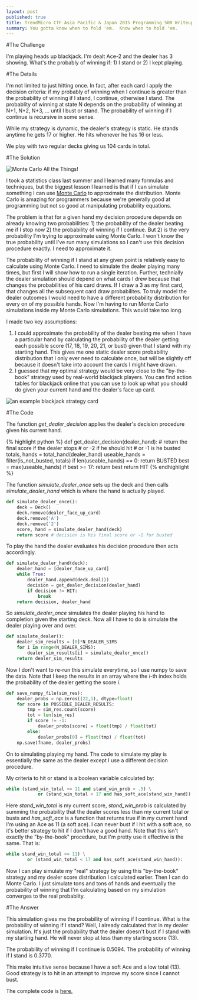 ```yaml
---
layout: post
published: true
title: TrendMicro CTF Asia Pacific & Japan 2015 Programming 500 Writeup
summary: You gotta know when to fold 'em.  Know when to hold 'em.
---
```


#The Challenge

I'm playing heads up blackjack.  I'm dealt Ace-2 and the dealer has 3 showing.  What's the probably of winning if: 1) I stand or 2) I kept playing.

#The Details

I'm not limited to just hitting once.  In fact, after each card I apply the decision criteria: if my probably of winning when I continue is greater than the probability of winning if I stand, I continue, otherwise I stand.  The probablity of winning at state N depends on the probability of winning at N+1, N+2, N+3, ... until I bust or stand.  The probability of winning if I continue is recursive in some sense.

While my strategy is dynamic, the dealer's strategy is static.  He stands anytime he gets 17 or higher.  He hits whenever he has 16 or less.

We play with two regular decks giving us 104 cards in total.

#The Solution

![Monte Carlo All the Things!](http://i.imgur.com/waepRcZ.jpg)

I took a statistics class last summer and I learned many formulas and techniques, but the biggest lesson I learned is that if I can simulate something I can use [Monte Carlo](https://en.wikipedia.org/wiki/Monte_Carlo_method) to approximate the distribution.  Monte Carlo is amazing for programmers because we're generally good at programming but not so good at manipulating probability equations.

The problem is that for a given hand my decision procedure depends on already knowing two probabilities: 1) the probability of the dealer beating me if I stop now 2) the probability of winning if I continue.  But 2) is the very probability I'm trying to approximate using Monte Carlo.  I won't know the true probability until I've run many simulations so I can't use this decision procedure exactly.  I need to approximate it.

The probability of winning if I stand at any given point is relatively easy to calculate using Monte Carlo.  I need to simulate the dealer playing many times, but first I will show how to run a single iteration.  Further, technially the dealer simulation should depend on what cards I drew because that changes the probabilities of his card draws.  If I draw a 3 as my first card, that changes all the subsequent card draw probabilites.  To truly model the dealer outcomes I would need to have a different probability distribution for every on of my possible hands.  Now I'm having to run Monte Carlo simulations inside my Monte Carlo simulations.  This would take too long.

I made two key assumptions:

1) I could approximate the probability of the dealer beating me when I have a particular hand by calculating the probability of the dealer getting each possible score (17, 18, 19, 20, 21, or bust) given that I stand with my starting hand.  This gives me one static dealer score probability distribution that I only ever need to calculate once, but will be slightly off because it doesn't take into account the cards I might have drawn.
2) I guessed that my optimal strategy would be very close to the "by-the-book" strategy used by real-world blackjack players.  You can find action tables for blackjack online that you can use to look up what you should do given your current hand and the dealer's face up card.

![an example blackjack strategy card](http://www.cardcountingtrainer.com/wp-content/uploads/2013/01/FinalBBSchart.png)

#The Code

The function *get_dealer_decision* applies the dealer's decision procedure given his current hand.

{% highlight python %}
def get_dealer_decision(dealer_hand):
    # return the final score if the dealer stops
    # or -2 if he should hit
    # or -1 is he busted
    totals, hands = total_hand(dealer_hand)
    useable_hands = filter(is_not_busted, totals)
    if len(useable_hands) == 0:
        return BUSTED
    best = max(useable_hands)
    if best >= 17:
        return best
    return HIT
{% endhighlight %}

The function *simulate_dealer_once* sets up the deck and then calls *simulate_dealer_hand* which is where the hand is actually played.

```python
def simulate_dealer_once():
    deck = Deck()
    deck.remove(dealer_face_up_card)
    deck.remove('A')
    deck.remove('2')
    score, hand = simulate_dealer_hand(deck)
    return score # decision is his final score or -1 for busted
```

To play the hand the dealer evaluates his decision procedure then acts accordingly.

```python
def simulate_dealer_hand(deck):
    dealer_hand = [dealer_face_up_card]
    while True: 
        dealer_hand.append(deck.deal())
        decision = get_dealer_decision(dealer_hand)
        if decision != HIT:
            break
    return decision, dealer_hand
```

So *simulate_dealer_once* simulates the dealer playing his hand to completion given the starting deck. Now all I have to do is simulate the dealer playing over and over.

```python
def simulate_dealer():
    dealer_sim_results = [0]*N_DEALER_SIMS
    for i in range(N_DEALER_SIMS):
        dealer_sim_results[i] = simulate_dealer_once()
    return dealer_sim_results
```

Now I don't want to re-run this simulate everytime, so I use numpy to save the data.  Note that I keep the results in an array where the *i*-th index holds the probability of the dealer getting the score *i*.

```python
def save_numpy_file(sim_res):
    dealer_probs = np.zeros((22,1), dtype=float)
    for score in POSSIBLE_DEALER_RESULTS:
        tmp = sim_res.count(score)
        tot = len(sim_res)
        if score != -1:
            dealer_probs[score] = float(tmp) / float(tot)
        else:
            dealer_probs[0] = float(tmp) / float(tot)
    np.save(fname, dealer_probs)
```

On to simulating playing my hand.  The code to simulate my play is essentially the same as the dealer except I use a different decision procedure.

My criteria to hit or stand is a boolean variable calculated by:

```python
while (stand_win_total <= 11 and stand_win_prob < .5) \
            or (stand_win_total < 17 and has_soft_ace(stand_win_hand)):
```

Here *stand_win_total* is my current score, *stand_win_prob* is calculated by summing the probability that the dealer scores less than my current total or busts and *has_soft_ace* is a function that returns true if in my current hand I'm using an Ace as 11 (a soft ace).  I can never bust if I hit with a soft ace, so it's better strategy to hit if I don't have a good hand.  Note that this isn't exactly the "by-the-book" procedure, but I'm pretty use it effective is the same.  That is:

```python
while stand_win_total <= 11) \
        or (stand_win_total < 17 and has_soft_ace(stand_win_hand)):
```
    
Now I can play simulate my "real" strategy by using this "by-the-book" strategy and my dealer score distribution I calculated earlier.  Then I can do Monte Carlo.  I just simulate tons and tons of hands and eventually the probability of winning that I'm calculating based on my simulation converges to the real probablity.

#The Answer

This simulation gives me the probability of winning if I continue.  What is the probability of winning if I stand?  Well, I already calculated that in my dealer simulation.  It's just the probability that the dealer doesn't bust if I stand with my starting hand. He will never stop at less than my starting score (13).

The probability of winning if I continue is 0.5094.
The probability of winning if I stand is 0.3770.

This make intuitive sense because I have a soft Ace and a low total (13).  Good strategy is to hit in an attempt to improve my score since I cannot bust.

The complete code is [here.](https://github.com/scottcarr/ctf/blob/master/TrendMicroCtfAsiaPacific2015/blackjack.py) 
 